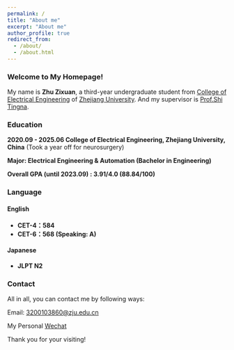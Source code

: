 ```yaml
---
permalink: /
title: "About me"
excerpt: "About me"
author_profile: true
redirect_from: 
  - /about/
  - /about.html
---
```


### Welcome to My Homepage!

My name is **Zhu Zixuan**, a third-year undergraduate student from [College of Electrical Engineering](http://ee.zju.edu.cn/) of [Zhejiang University](https://www.zju.edu.cn/).
And my supervisor is [Prof.Shi Tingna](https://person.zju.edu.cn/0018202). 

### Education

**2020.09 - 2025.06  College of Electrical Engineering, Zhejiang University, China** (Took a year off for neurosurgery)

**Major: Electrical Engineering & Automation (Bachelor in Engineering)**

**Overall GPA (until 2023.09) : 3.91/4.0 (88.84/100)**



### Language

#### English

* **CET-4：584**
* **CET-6：568 (Speaking: A)**

#### Japanese

* **JLPT N2**



### Contact

All in all, you can contact me by following ways:

Email: 3200103860@zju.edu.cn 

My Personal [Wechat](https://ZhuZixuan0809.github.io/images/Wechat_zzx.png)



Thank you for your visiting! 

